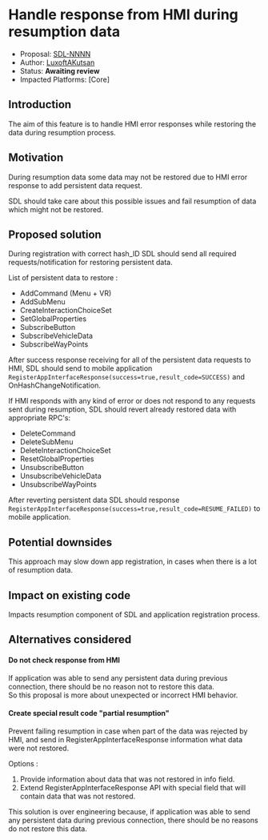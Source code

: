 # Handle response from HMI during resumption data

* Proposal: [SDL-NNNN](nnn-resumption-data-error-handling.md)
* Author: [LuxoftAKutsan](https://github.com/LuxoftAKutsan)
* Status: **Awaiting review**
* Impacted Platforms: [Core]

## Introduction

The aim of this feature is to handle HMI error responses while restoring the data during resumption process.

## Motivation

During resumption data some data may not be restored due to HMI error response to add persistent data request.

SDL should take care about this possible issues and fail resumption of data which might not be restored. 

## Proposed solution

During registration with correct hash_ID SDL should send all required requests/notification for restoring persistent data.

List of persistent data to restore : 

 - AddCommand (Menu + VR)
 - AddSubMenu
 - CreateInteractionChoiceSet
 - SetGlobalProperties
 - SubscribeButton
 - SubscribeVehicleData
 - SubscribeWayPoints

After success response receiving for all of the persistent data requests to HMI, SDL should send to mobile application `RegisterAppInterfaceResponse(success=true,result_code=SUCCESS)` 
and OnHashChangeNotification.

If HMI responds with any kind of error or does not respond to any requests sent during resumption, SDL should revert already restored data with appropriate RPC's:
 - DeleteCommand
 - DeleteSubMenu
 - DeleteInteractionChoiceSet
 - ResetGlobalProperties
 - UnsubscribeButton
 - UnsubscribeVehicleData
 - UnsubscribeWayPoints
 
After reverting persistent data SDL should response `RegisterAppInterfaceResponse(success=true,result_code=RESUME_FAILED)` to mobile application.


## Potential downsides
This approach may slow down app registration, in cases when there is a lot of resumption data. 

## Impact on existing code

Impacts resumption component of SDL and application registration process.

## Alternatives considered


#### Do not check response from HMI
If application was able to send any persistent data during previous connection, there should be no reason not to restore this data.  
So this proposal is more about unexpected or incorrect HMI behavior. 


#### Create special result code "partial resumption"

Prevent failing resumption in case when part of the data was rejected by HMI, and send in RegisterAppInterfaceResponse information what data were not restored. 

Options :
 1. Provide information about data that was not restored in info field.
 2. Extend RegisterAppInterfaceResponse API with special field that will contain data that was not restored.

This solution is over engineering because, if application was able to send any persistent data during previous connection, there should be no reasons do not restore this data.
